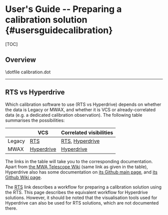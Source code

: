 # User's Guide -- Preparing a calibration solution {#usersguidecalibration}

[TOC]

## Overview

\dotfile calibration.dot
_______________

## RTS vs Hyperdrive

Which calibration software to use (RTS vs Hyperdrive) depends on whether the data is Legacy or MWAX, and whether it is VCS or already-correlated data (e.g. a dedicated calibration observation).
The following table summarises the possibilities:

[RTS]: https://wiki.mwatelescope.org/display/MP/Documentation#Documentation-CalibratingwiththeRealTimeSystem(RTS)
[Hyperdrive]: https://wiki.mwatelescope.org/pages/viewpage.action?pageId=52068764

|        | VCS                      | Correlated visibilities              |
| ------ | ------------------------ | ------------------------------------ |
| Legacy | [RTS][RTS]               | [RTS][RTS], [Hyperdrive][Hyperdrive] |
| MWAX   | [Hyperdrive][Hyperdrive] | [Hyperdrive][Hyperdrive]             |

The links in the table will take you to the corresponding documentation.
Apart from [the MWA Telescope Wiki][Hyperdrive] (same link as given in the table), Hyperdrive also has some documentation on [its Github main page](https://github.com/MWATelescope/mwa_hyperdrive), and [its Github Wiki page](https://github.com/MWATelescope/mwa_hyperdrive/wiki).

The [RTS][RTS] link describes a workflow for preparing a calibration solution using the RTS.
This page describes the equivalent workflow for Hyperdrive solutions.
However, it should be noted that the visualisation tools used for Hyperdrive can also be used for RTS solutions, which are not documented there.

